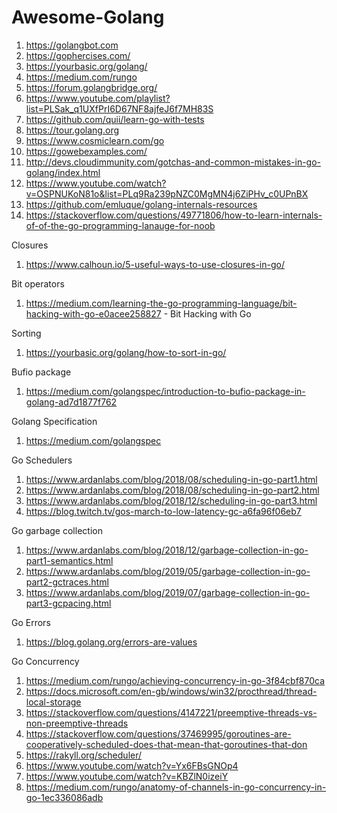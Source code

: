 # Awesome-Golang


1.  https://golangbot.com
2.  https://gophercises.com/
3.  https://yourbasic.org/golang/
4.  https://medium.com/rungo
5.  https://forum.golangbridge.org/
6.  https://www.youtube.com/playlist?list=PLSak_q1UXfPrI6D67NF8ajfeJ6f7MH83S
8.  https://github.com/quii/learn-go-with-tests
9.  https://tour.golang.org
10. https://www.cosmiclearn.com/go
11. https://gowebexamples.com/
12. http://devs.cloudimmunity.com/gotchas-and-common-mistakes-in-go-golang/index.html
13. https://www.youtube.com/watch?v=OSPNUKoN81o&list=PLq9Ra239pNZC0MgMN4j6ZiPHv_c0UPnBX
14. https://github.com/emluque/golang-internals-resources
15. https://stackoverflow.com/questions/49771806/how-to-learn-internals-of-of-the-go-programming-lanauge-for-noob


Closures
  1.  https://www.calhoun.io/5-useful-ways-to-use-closures-in-go/

Bit operators
  1.  https://medium.com/learning-the-go-programming-language/bit-hacking-with-go-e0acee258827 - Bit Hacking with Go

Sorting
  1.  https://yourbasic.org/golang/how-to-sort-in-go/
  
  
Bufio package
  1. https://medium.com/golangspec/introduction-to-bufio-package-in-golang-ad7d1877f762
  
 
Golang Specification
  1. https://medium.com/golangspec
 
Go Schedulers
  1.  https://www.ardanlabs.com/blog/2018/08/scheduling-in-go-part1.html
  2.  https://www.ardanlabs.com/blog/2018/08/scheduling-in-go-part2.html
  3.  https://www.ardanlabs.com/blog/2018/12/scheduling-in-go-part3.html
  4.  https://blog.twitch.tv/gos-march-to-low-latency-gc-a6fa96f06eb7

Go garbage collection
  1.  https://www.ardanlabs.com/blog/2018/12/garbage-collection-in-go-part1-semantics.html
  2.  https://www.ardanlabs.com/blog/2019/05/garbage-collection-in-go-part2-gctraces.html
  3.  https://www.ardanlabs.com/blog/2019/07/garbage-collection-in-go-part3-gcpacing.html
 
Go Errors
  1.  https://blog.golang.org/errors-are-values

Go Concurrency
  1.  https://medium.com/rungo/achieving-concurrency-in-go-3f84cbf870ca
  2.  https://docs.microsoft.com/en-gb/windows/win32/procthread/thread-local-storage
  3.  https://stackoverflow.com/questions/4147221/preemptive-threads-vs-non-preemptive-threads
  4.  https://stackoverflow.com/questions/37469995/goroutines-are-cooperatively-scheduled-does-that-mean-that-goroutines-that-don
  5.  https://rakyll.org/scheduler/
  6.  https://www.youtube.com/watch?v=Yx6FBsGNOp4
  7.  https://www.youtube.com/watch?v=KBZlN0izeiY
  8.  https://medium.com/rungo/anatomy-of-channels-in-go-concurrency-in-go-1ec336086adb

